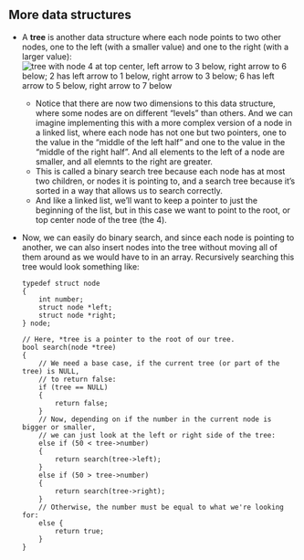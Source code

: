 ## More data structures

- A **tree** is another data structure where each node points to two other nodes, one to the left (with a smaller value) and one to the right (with a larger value):  
  ![tree with node 4 at top center, left arrow to 3 below, right arrow to 6 below; 2 has left arrow to 1 below, right arrow to 3 below; 6 has left arrow to 5 below, right arrow to 7 below](https://cs50.harvard.edu/x/2020/notes/5/binary_search_tree.png)
  - Notice that there are now two dimensions to this data structure, where some nodes are on different “levels” than others. And we can imagine implementing this with a more complex version of a node in a linked list, where each node has not one but two pointers, one to the value in the “middle of the left half” and one to the value in the “middle of the right half”. And all elements to the left of a node are smaller, and all elemnts to the right are greater.
  - This is called a binary search tree because each node has at most two children, or nodes it is pointing to, and a search tree because it’s sorted in a way that allows us to search correctly.
  - And like a linked list, we’ll want to keep a pointer to just the beginning of the list, but in this case we want to point to the root, or top center node of the tree (the 4).
- Now, we can easily do binary search, and since each node is pointing to another, we can also insert nodes into the tree without moving all of them around as we would have to in an array. Recursively searching this tree would look something like:

      typedef struct node
      {
          int number;
          struct node *left;
          struct node *right;
      } node;

      // Here, *tree is a pointer to the root of our tree.
      bool search(node *tree)
      {
          // We need a base case, if the current tree (or part of the tree) is NULL,
          // to return false:
          if (tree == NULL)
          {
              return false;
          }
          // Now, depending on if the number in the current node is bigger or smaller,
          // we can just look at the left or right side of the tree:
          else if (50 < tree->number)
          {
              return search(tree->left);
          }
          else if (50 > tree->number)
          {
              return search(tree->right);
          }
          // Otherwise, the number must be equal to what we're looking for:
          else {
              return true;
          }
      }

